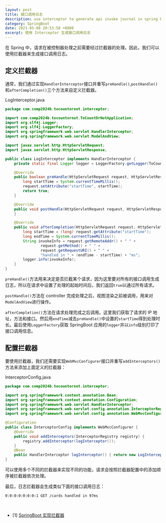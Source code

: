 ```yaml
---
layout: post
title: 接口调用日志
description: use interceptor to generate api invoke journal in spring boot
category: SpringBoot
date: 2021-05-08 20:53:58 +0800
excerpt: 使用 Interceptor 生成接口调用日志
---
```


在 Spring 中，请求在被控制器处理之前需要经过拦截器的处理。因此，我们可以使用拦截器来生成接口调用日志。

## 定义拦截器

通常，我们通过实现`HandlerInterceptor`接口并重写`preHandle()`,`postHandle()`和`afterCompletion()`三个方法来自定义拦截器。

LogInterceptor.java

```java
package com.comp2024b.tocountornot.interceptor;

import com.comp2024b.tocountornot.ToCountOrNotApplication;
import org.slf4j.Logger;
import org.slf4j.LoggerFactory;
import org.springframework.web.servlet.HandlerInterceptor;
import org.springframework.web.servlet.ModelAndView;

import javax.servlet.http.HttpServletRequest;
import javax.servlet.http.HttpServletResponse;

public class LogInterceptor implements HandlerInterceptor {
    private static final Logger logger = LoggerFactory.getLogger(ToCountOrNotApplication.class);

    @Override
    public boolean preHandle(HttpServletRequest request, HttpServletResponse response, Object handler) {
        long startTime = System.currentTimeMillis();
        request.setAttribute("startTime", startTime);
        return true;
    }

    @Override
    public void postHandle(HttpServletRequest request, HttpServletResponse response, Object handler, ModelAndView modelAndView) {
    }

    @Override
    public void afterCompletion(HttpServletRequest request, HttpServletResponse response, Object handler, Exception ex) {
        long startTime = (long) request.getAttribute("startTime");
        long endTime = System.currentTimeMillis();
        String invokeInfo = request.getRemoteAddr() + " " +
                request.getMethod() + " " +
                request.getRequestURI() + " " +
                "handled in " + (endTime - startTime) + "ms";
        logger.info(invokeInfo);
    }
}
```

`preHandle()`方法用来决定是否拦截某个请求，因为这里要对所有的接口调用生成日志，所以在请求中设置了处理的起始时间后，我们返回`true`以通过所有请求。

`postHandle()`方法在 controller 完成处理之后，视图渲染之前被调用，用来对`ModelAndView`进行操作。

`afterCompletion()`方法在请求处理完成之后调用。这里我们获取了请求的 IP 地址，方法和接口。然后用`endTime`减去`preHandle()`中设置的`startTime`得到处理时长。最后使用`LoggerFactory`获取 SpringBoot 应用的`logger`并以`info`级别打印了接口调用信息。

## 配置拦截器

要使用拦截器，我们还需要实现`WebMvcConfigurer`接口并重写`addInterceptors()`方法来添加上面定义的拦截器：

InterceptorConfig.java

```java
package com.comp2024b.tocountornot.interceptor;

import org.springframework.context.annotation.Bean;
import org.springframework.context.annotation.Configuration;
import org.springframework.web.servlet.HandlerInterceptor;
import org.springframework.web.servlet.config.annotation.InterceptorRegistry;
import org.springframework.web.servlet.config.annotation.WebMvcConfigurer;

@Configuration
public class InterceptorConfig implements WebMvcConfigurer {
    @Override
    public void addInterceptors(InterceptorRegistry registry) {
        registry.addInterceptor(logInterceptor());
    }
    @Bean
    public HandlerInterceptor logInterceptor() { return new LogInterceptor(); }
}
```

可以使用多个不同的拦截器来实现不同的功能，请求会按照拦截器配置中的添加顺序被拦截器依次处理。

最后，日志拦截器会生成类似下面的接口调用日志：

`0:0:0:0:0:0:0:1 GET /cards handled in 97ms`

&nbsp;

- [1] [SpringBoot 实现拦截器](https://snailclimb.gitee.io/springboot-guide/#/./docs/basis/springboot-interceptor)